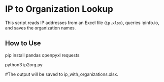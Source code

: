 # IP to Organization Lookup

This script reads IP addresses from an Excel file (`ip.xlsx`), queries ipinfo.io, and saves the organization names.

## How to Use

pip install pandas openpyxl requests

python3 ip2org.py

#The output will be saved to ip_with_organizations.xlsx.
